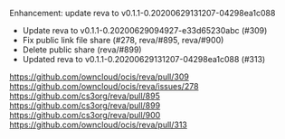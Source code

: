 Enhancement: update reva to v0.1.1-0.20200629131207-04298ea1c088

- Update reva to v0.1.1-0.20200629094927-e33d65230abc (#309)
- Fix public link file share (#278, reva/#895, reva/#900)
- Delete public share (reva/#899)
- Updated reva to v0.1.1-0.20200629131207-04298ea1c088 (#313)

https://github.com/owncloud/ocis/reva/pull/309
https://github.com/owncloud/ocis/reva/issues/278
https://github.com/cs3org/reva/pull/895
https://github.com/cs3org/reva/pull/899
https://github.com/cs3org/reva/pull/900
https://github.com/owncloud/ocis/reva/pull/313
